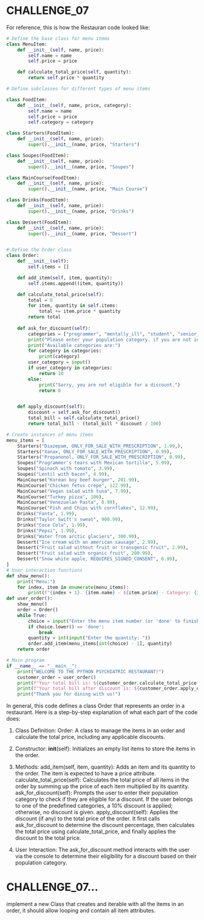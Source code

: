 # CHALLENGE_07

For reference, this is how the Restauran code looked like:
```python
# Define the base class for menu items
class MenuItem:
    def __init__(self, name, price):
        self.name = name
        self.price = price

    def calculate_total_price(self, quantity):
        return self.price * quantity

# Define subclasses for different types of menu items

class FoodItem:
    def __init__(self, name, price, category):
        self.name = name
        self.price = price
        self.category = category

class Starters(FoodItem):
    def __init__(self, name, price):
        super().__init__(name, price, "Starters")

class Soupes(FoodItem):
    def __init__(self, name, price):
        super().__init__(name, price, "Soupes")

class MainCourse(FoodItem):
    def __init__(self, name, price):
        super().__init__(name, price, "Main Course")

class Drinks(FoodItem):
    def __init__(self, name, price):
        super().__init__(name, price, "Drinks")

class Dessert(FoodItem):
    def __init__(self, name, price):
        super().__init__(name, price, "Dessert")


# Define the Order class
class Order:
    def __init__(self):
        self.items = []

    def add_item(self, item, quantity):
        self.items.append((item, quantity))

    def calculate_total_price(self):
        total = 0
        for item, quantity in self.items:
            total += item.price * quantity
        return total
    
    def ask_for_discount(self):
        categories = ["programmer", "mentally_ill", "student", "senior_citizen", "veteran", "unemployed", "homeless", "refugee", "disabled"]
        print("Please enter your population category. if you are not in any of these categories, please press enter")
        print("Available categories are:")
        for category in categories:
            print(category)
        user_category = input()
        if user_category in categories:
            return 10
        else:
            print("Sorry, you are not eligible for a discount.")
            return 0


    def apply_discount(self):
        discount = self.ask_for_discount()
        total_bill = self.calculate_total_price()
        return total_bill - (total_bill * discount / 100)

# Create instances of menu items
menu_items = [
    Starters("Diazepam, ONLY_FOR_SALE_WITH_PRESCRIPTION", 1.99,),
    Starters("Xanax, ONLY_FOR_SALE_WITH_PRESCRIPTION", 0.99),
    Starters("Propanonol, ONLY_FOR_SALE_WITH_PRESCRIPTION", 0.99), 
    Soupes("Programmer's tears with Mexican tortilla", 5.99),
    Soupes("Spinach with tomato", 3.99),
    Soupes("Lentil with bacon", 4.99),
    MainCourse("Korean boy beef burger", 201.99),
    MainCourse("Chicken fetus crepe", 122.99),
    MainCourse("Vegan salad with tuna", 7.99),
    MainCourse("Turkey pizza", 100),
    MainCourse("Venezuelan Pasta", 0.99),
    MainCourse("Fish and Chips with cornflakes", 12.99),
    Drinks("Fanta", 1.99),
    Drinks("Taylor Swift's sweat", 900.99),
    Drinks("Coca Cola", 1.99),
    Drinks("Pepsi", 1.99),
    Drinks("Water from arctic glaciers", 300.99),
    Dessert("Ice cream with an american sausage", 2.99),
    Dessert("Fruit salad without fruit or transgenic fruit", 2.99),
    Dessert("Fruit salad with organic fruit", 200.99),
    Dessert("Snow white apple, REQUIRES_SIGNED_CONSENT", 6.99),
]
# User interaction functions
def show_menu():
    print("Menu:")
    for index, item in enumerate(menu_items):
        print(f"{index + 1}. {item.name} - ${item.price} - Category: {item.category}")
def user_order():
    show_menu()
    order = Order()
    while True:
        choice = input("Enter the menu item number (or 'done' to finish): ")
        if choice.lower() == 'done':
            break
        quantity = int(input("Enter the quantity: "))
        order.add_item(menu_items[int(choice) - 1], quantity)
    return order

# Main program
if __name__ == "__main__":
    print("WELCOME TO THE PYTHON PSYCHIATRIC RESTAURANT!")
    customer_order = user_order()
    print(f"Your total bill is: ${customer_order.calculate_total_price():.2f}")
    print(f"Your total bill after discount is: ${customer_order.apply_discount():.2f}")
    print("Thank you for dining with us!")

```
In general, this code defines a class Order that represents an order in a restaurant. Here is a step-by-step explanation of what each part of the code does:

1. Class Definition:
Order: A class to manage the items in an order and calculate the total price, including any applicable discounts.

2. Constructor:
__init__(self): Initializes an empty list items to store the items in the order.

3. Methods:
add_item(self, item, quantity): Adds an item and its quantity to the order. The item is expected to have a price attribute.
calculate_total_price(self): Calculates the total price of all items in the order by summing up the price of each item multiplied by its quantity.
ask_for_discount(self): Prompts the user to enter their population category to check if they are eligible for a discount. If the user belongs to one of the predefined categories, a 10% discount is applied; otherwise, no discount is given.
apply_discount(self): Applies the discount (if any) to the total price of the order. It first calls ask_for_discount to determine the discount percentage, then calculates the total price using calculate_total_price, and finally applies the discount to the total price.

4. User Interaction:
The ask_for_discount method interacts with the user via the console to determine their eligibility for a discount based on their population category.

# CHALLENGE_07...
implement a new Class that creates and iterable with all the items in an order, it should allow looping and contain all item attributes.
